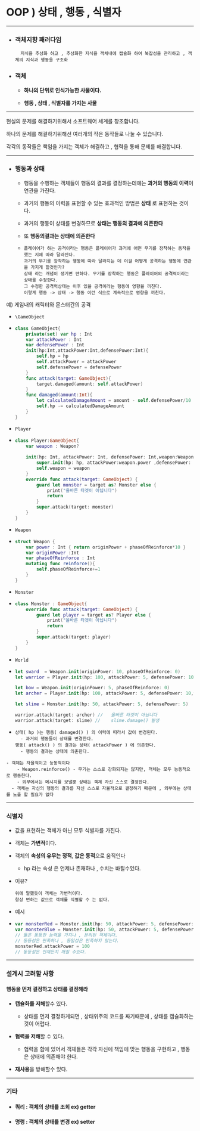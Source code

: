 # OOP ) 상태 , 행동 , 식별자 

---

- ### 객체지향 패러다임 

  ```
  	지식을 추상화 하고 , 추상화한 지식을 객체내에 캡슐화 하여 복잡성을 관리하고 , 객체의 지식과 행동을 구조화
  ```

- ### 객체 

  - **하나의 단위로 인식가능한 사물이다.**

  - **행동 , 상태 , 식별자를 가지는 사물**

---

현실의 문제를 해결하기위해서 소프트웨어 세계를 창조합니다.

하나의 문제를 해결하기위해선 여러개의 작은 동작들로 나눌 수 있습니다.

각각의 동작들은 책임을 가지는 객체가 해결하고 , 협력을 통해 문제를 해결합니다.

---

- ### 행동과 상태

  - 행동을 수행하는 객체들이 행동의 결과를 결정하는데에는 **과거의 행동의 이력**이 연관을 가진다.

  - 과거의 행동의 이력을 표현할 수 있는 효과적인 방법은 **상태** 로 표현하는 것이다.

  - 과거의 행동이 상태를 변경하므로 **상태는 행동의 결과에 의존한다**

  - 또 **행동의결과는 상태에 의존한다**

  - ```
    플레이어가 하는 공격이라는 행동은 플레이어가 과거에 어떤 무기를 장착하는 동작을 했는 지에 따라 달라진다.
    과거의 무기를 장착하는 행동에 따라 달라지는 데 이걸 어떻게 공격하는 행동에 연관을 가지게 할것인가?
    상태 라는 개념이 생기면 편하다. 무기를 장착하는 행동은 플레이어의 공격력이라는 상태를 수정한다.
    그 수정한 공격력상태는 이후 있을 공격이라는 행동에 영향을 끼친다.
    이렇게 행동 -> 상태 -> 행동 이런 식으로 계속적으로 영향을 끼친다.
    ```

    

예)  게임내의 캐릭터와 몬스터간의 공격

- `\GameObject`

- ```swift
  class GameObject{
      private(set) var hp : Int
      var attackPower : Int
      var defensePower : Int
      init(hp:Int,attackPower:Int,defensePower:Int){
          self.hp = hp
          self.attackPower = attackPower
          self.defensePower = defensePower
      }
      func attack(target: GameObject){
          target.damaged(amount: self.attackPower)
      }
      func damaged(amount:Int){
          let calculatedDamageAmount = amount - self.defensePower/10
          self.hp -= calculatedDamageAmount
      }
  }
  ```

- `Player`

- ```swift
  class Player:GameObject{
      var weapon : Weapon?
      
      init(hp: Int, attackPower: Int, defensePower: Int,weapon:Weapon = Weapon(originPower: 5, phaseOfReinforce: 0)) {
          super.init(hp: hp, attackPower:weapon.power ,defensePower: defensePower)
          self.weapon = weapon
      }
      override func attack(target: GameObject) {
          guard let monster = target as? Monster else {
              print("올바른 타겟이 아닙니다")
              return
          }
          super.attack(target: monster)
      }
  }
  ```

- `Weapon`

- ```swift
  struct Weapon {
      var power : Int { return originPower + phaseOfReinforce*10 }
      var originPower :Int
      var phaseOfReinforce : Int
      mutating func reinforce(){
          self.phaseOfReinforce+=1
      }
  }
  ```

- `Monster`

- ```swift
  class Monster : GameObject{
      override func attack(target: GameObject) {
          guard let player = target as? Player else {
              print("올바른 타겟이 아닙니다")
              return
          }
          super.attack(target: player)
      }
  }
  ```

- `World`

- ```swift
  let sward  = Weapon.init(originPower: 10, phaseOfReinforce: 0)
  let warrior = Player.init(hp: 100, attackPower: 5, defensePower: 10,weapon: sward)
  
  let bow = Weapon.init(originPower: 5, phaseOfReinforce: 0)
  let archer = Player.init(hp: 100, attackPower: 5, defensePower: 10,weapon: bow)
  
  let slime = Monster.init(hp: 50, attackPower: 5, defensePower: 5)
  
  warrior.attack(target: archer) //   올바른 타겟이 아닙니다
  warrior.attack(target: slime) //    slime.damage() 발생
  ```

- ```
  상태( hp )는 행동( damaged() ) 의 이력에 따라서 값이 변경된다.
  	- 과거의 행동들이 상태를 변경한다.
  행동( attack() ) 의 결과는 상태( attackPower ) 에 의존한다.
  	- 행동의 결과는 상태에 의존한다.
  ```

```
- 객체는 자율적이고 능동적이다
	- Weapon.reinforce() - 무기는 스스로 강화되지는 않지만, 객체는 모두 능동적으로 행동한다.
	- 외부에서는 메시지를 보낼뿐 상태는 객체 자신 스스로 결정한다.
  - 객체는 자신의 행동의 결과를 자신 스스로 자율적으로 결정하기 때문에 , 외부에는 상태를 노출 할 필요가 없다
```

---

### 식별자

- 값을 표현하는 객체가 아닌 모두 식별자를 가진다.
- 객체는 **가변적**이다.
- 객체의 **속성의 유무는  정적**,  **값은 동적**으로 움직인다
  - hp 라는 속성 은 언제나 존재하나 , 수치는 바뀔수있다.

- 이유?

  ```
  위에 말했듯이 객체는 가변적이다.
  항상 변하는 값으로 객체를 식별할 수 는 없다.
  ```

- 예시

- ```swift
  var monsterRed = Monster.init(hp: 50, attackPower: 5, defensePower: 5)
  var monsterBlue = Monster.init(hp: 50, attackPower: 5, defensePower: 5)
  // 둘은 동등한 능력을 가지나 , 분리된 객체이다.
  // 동등성은 만족하나 , 동일성은 만족하지 않는다.
  monsterRed.attackPower = 100
  // 동등성은 언제든지 깨질 수있다.
  ```

---

### 설계시 고려할 사항

#### 행동을 먼저 결정하고 상태를 결정해라

- **캡슐화를 저해**할수 있다.

  - 상태를 먼저 결정하게되면 , 상태위주의 코드를 짜기때문에 , 상태를 캡슐화하는 것이 어렵다.

- **협력을 저해**할 수 있다.

  - 협력을 함에 있어서 객체들은 각각 자신에 책임에 맞는 행동을 구현하고 , 행동은 상태에 의존해야 한다.

- **재사용**을 방해할수 있다.

  

---

### 기타

- #### 쿼리 :  객체의 상태를 조회  ex) getter

- #### 명령 : 객체의 상태를 변경 ex) setter

  